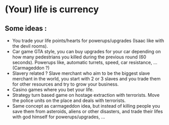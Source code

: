 # (Your) life is currency

## Some ideas :

- You trade your life points/hearts for powerups/upgrades (Isaac like with the devil rooms).
- Car game GTA style, you can buy upgrades for your car depending on how many pedestrians you killed during the previous round (60 seconds). Powerups like, automatic turrets, speed, car resistance, ... (Carmageddon ?)
- Slavery related ? Slave merchant who aim to be the biggest slave merchant in the world, you start with 2 or 3 slaves and you trade them for other resources and try to grow your business.
- Casino games where you bet your life.
- Strategy turn based game on hostage extraction with terrorists. Move the police units on the place and deals with terrorists.
- Same concept as carmageddon idea, but instead of killing people you save them from asteroids, aliens or other disasters, and trade their lifes with god himself for powerups/upgrades, ...
